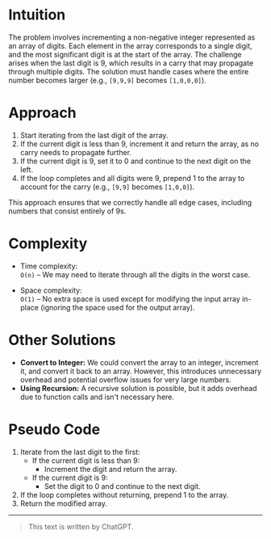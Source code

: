 # Intuition

The problem involves incrementing a non-negative integer represented as an array of digits. Each element in the array corresponds to a single digit, and the most significant digit is at the start of the array. The challenge arises when the last digit is 9, which results in a carry that may propagate through multiple digits. The solution must handle cases where the entire number becomes larger (e.g., `[9,9,9]` becomes `[1,0,0,0]`).

# Approach

1. Start iterating from the last digit of the array.
2. If the current digit is less than 9, increment it and return the array, as no carry needs to propagate further.
3. If the current digit is 9, set it to 0 and continue to the next digit on the left.
4. If the loop completes and all digits were 9, prepend 1 to the array to account for the carry (e.g., `[9,9]` becomes `[1,0,0]`).

This approach ensures that we correctly handle all edge cases, including numbers that consist entirely of 9s.

# Complexity

- Time complexity:  
  `O(n)` – We may need to iterate through all the digits in the worst case.

- Space complexity:  
  `O(1)` – No extra space is used except for modifying the input array in-place (ignoring the space used for the output array).

# Other Solutions

- **Convert to Integer:** We could convert the array to an integer, increment it, and convert it back to an array. However, this introduces unnecessary overhead and potential overflow issues for very large numbers.
- **Using Recursion:** A recursive solution is possible, but it adds overhead due to function calls and isn't necessary here.

# Pseudo Code

1. Iterate from the last digit to the first:
   - If the current digit is less than 9:
     - Increment the digit and return the array.
   - If the current digit is 9:
     - Set the digit to 0 and continue to the next digit.
2. If the loop completes without returning, prepend 1 to the array.
3. Return the modified array.

---

> This text is written by ChatGPT.
